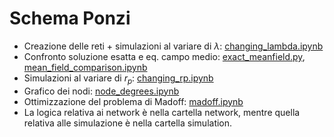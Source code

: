 # Schema Ponzi
- Creazione delle reti + simulazioni al variare di $\lambda$: [changing_lambda.ipynb](changing_lambda.ipynb)
- Confronto soluzione esatta e eq. campo medio: [exact_meanfield.py](exact_meanfield.py), [mean_field_comparison.ipynb](mean_field_comparison.ipynb)
- Simulazioni al variare di $r_p$: [changing_rp.ipynb](changing_rp.ipynb)
- Grafico dei nodi: [node_degrees.ipynb](node_degrees.ipynb)
- Ottimizzazione del problema di Madoff: [madoff.ipynb](madoff.ipynb)
- La logica relativa ai network è nella cartella network, mentre quella relativa alle simulazione è nella cartella simulation.